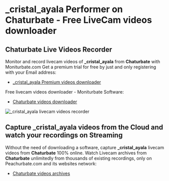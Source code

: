 # _cristal_ayala Performer on Chaturbate - Free LiveCam videos downloader

## Chaturbate Live Videos Recorder

Monitor and record livecam videos of **_cristal_ayala** from **Chaturbate** with Moniturbate.com
Get a premium trial for free by just and only registering with your Email address:
* [_cristal_ayala Premium videos downloader](https://moniturbate.com/request-demo-licence-key.html)

Free livecam videos downloader - Moniturbate Software:
* [Chaturbate videos downloader](https://moniturbate.com/moniturbate-download-software.html)

![_cristal_ayala livecam videos recorder](https://peachurnet.com/templates/moniturbate-software.png)


## Capture _cristal_ayala videos from the Cloud and watch your recordings on Streaming

Without the need of downloading a software, capture **_cristal_ayala** livecam videos from **Chaturbate** 100% online.
Watch Livecam archives from **Chaturbate** unlimitedly from thousands of existing recordings, only on Peachurbate.com and its websites network:
* [Chaturbate videos archives](https://peachurnet.com/)